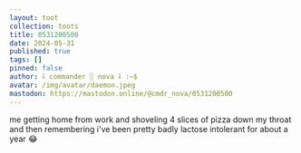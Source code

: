 ```yaml
---
layout: toot
collection: toots
title: 0531200500
date: 2024-05-31
published: true
tags: []
pinned: false
author: ⸸ commander ░ nova ⸸ :~$
avatar: /img/avatar/daemon.jpeg
mastodon: https://mastodon.online/@cmdr_nova/0531200500
---
```


me getting home from work and shoveling 4 slices of pizza down my throat and then remembering i've been pretty badly lactose intolerant for about a year 😂
